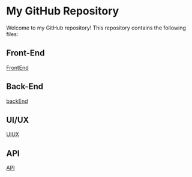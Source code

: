 # My GitHub Repository

Welcome to my GitHub repository! This repository contains the following files:

## Front-End
[FrontEnd](FrontEnd.md)

## Back-End
[backEnd](backEnd.md)

## UI/UX
[UIUX](UIUX.md)

## API
[API](API.md)
